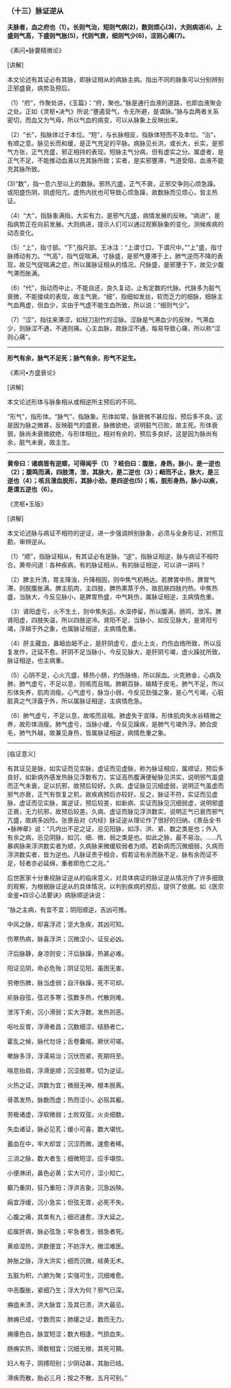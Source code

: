 ### （十三）脉证逆从

**夫脉者，血之府也（1）。长则气治，短则气病(2)，数则烦心(3)，大则病进⑷，上盛则气高，下盛则气胀(5)，代则气衰，细则气少(6)，涩则心痛(7)。**

《素问•脉要精微论》

[讲解]

本文论述有其证必有其脉，即脉证相从的病脉主病。指出不同的脉象可以分别辨别正邪盛衰，病势及预后。

（1）“府”，作聚处讲，《玉篇》：“府，聚也。”脉是通行血液的道路，也即血液聚会之处。正如《灵枢•决气》所说:“壅遏营气，令无所避，是谓脉。”脉与血两者关系密切，而血又为气母，所以气血的病变，可以从脉象上反映出来。

（2）“长”，指脉体过于本位。“短”，与长脉相反，指脉体短而不及本位。“治”，有顺之意。脉见长而和缓，是正气充足的平脉。病脉见长洪，或长大，长实，是邪气方张，正气充盛，邪正相持的表现。短脉主气分病，但有虚实之分。属虚者，是正气不足，不能推动血液以充其脉所致；实者，是实邪壅滞，气道受阻，血液不能充其脉所致。

(3)“数”，指一息六至以上的数脉。邪热亢盛，正气不衰，正邪交争则心烦急躁。或阳盛伤阴，阴虚阳亢，虚热内扰也可导致心烦急躁，故数脉而见烦心，皆主热证。

（4）“大”，指脉象满指，大实有力，是邪气亢盛，病情发展的反映。“病进”，是指病势正在向前发展。大则病进，提示人们可以通过观察脉象的变化，测候疾病的动态变化。

（5）“上”，指寸部。“下”,指尺部。王冰注：“上谓寸口，下谓尺中。”“上”盛，指寸脉搏动有力。“气高”，指气促喘满。寸脉盛，是邪气壅滞于上，肺气逆而不降的表现，故见气促喘满之症，所以属脉证相从的情况。尺脉盛，是邪壅于下，故见少腹气滞而胀满。

（6）“代”，指动而中止，不能自还，良久复动，止有定数的代脉。代脉多为脏气衰微，不能接续的表现，故主气衰。“细”，指细如发丝，软而乏力的细脉，细脉主气血两虚，但血少，实由于气虚不能生血所致，所以说：“细则气少”。

（7）“涩”，指往来滞涩，如轻刀刮竹的涩脉。涩脉是气滞血少的反映，气滞血少，则脉涩不通，不通则痛。心主血脉，故脉涩不通，每易导致心痛，所以称“涩则心痛”。

* * *

**形气有余，脉气不足死；脉气有余，形气不足生。**

《素问•方盛衰论》

[讲解]

本文论述形体与脉象相从或相逆所主预后的不同。

“形气”，指形体。“脉气”，指脉象。形体如常，脉衰微不甚应指，预后多不良。这是因为脉之微甚，反映脏气的盛衰，脉微欲绝，说明脏气已败，故主死。形体衰弱，脉尚未衰微欲绝，与形体相比，相对有余的，预后多良好。这是因为脉尚有余，脏气未衰，故主生。

* * *

**黄帝曰：诸病皆有逆顺，可得闻乎（1）？岐伯曰：腹胀，身热，脉小，是一逆也（2）；腹鸣而满，四肢清，泄，其脉大，是二逆也（3）；衄而不止，脉大，是三逆也（4）；咳且溲血脱形，其脉小劲，是四逆也(5)；咳，脱形身热，脉小以疾，是谓五逆也（6）。**

《灵枢•玉版》

[讲解]

本文论述脉与病证不相符的逆证，进一步强调辨别脉象，必须与全身形证，对照互勘，审辨逆从。

（1）“顺”，指脉证相从，有其证必有是脉。“逆”，指脉证相逆，脉与病证不相符合。黄帝问道：各种疾病，有的脉证相从，有的脉证相逆，可以讲一讲吗？

（2）脾主升清，胃主降浊，升降相因，则中焦气机畅达。若脾胃中热，脾胃气滞，则脘腹胀满。脾主肌肉，主四肢，脾热熏蒸于外，故肌肤四肢灼热。中焦热盛，当脉大，今反见脉小，是脾胃热盛，中气耗伤，属脉证相逆，主病情危重。

（3）肾阳虚亏，火不生土，则中焦失运，水湿停留，所以腹满，肠鸣，泄泻。脾肾阳虚，四肢失温，所以四肢逆冷。肾阳不足，当脉小，如反见脉大，是肾阳亏竭，浮越于外之象，也属脉证相逆，主病情危重。

（4）肝主藏血，鼻衄齿衄不止，是肝阴虚亏，虚火上炎，灼伤血络所致，所以反复发作，迁延不愈。肝阴不足当脉小，今反见脉大，是肝阴亏竭，虚火躁扰所致，脉证相逆，也主病重。

（5）心阴不足，心火亢盛，移热小肠，灼伤脉络，所以尿血。火克肺金，心病及肺，肺气虚亏，不足以息，则咳而且喘。肺朝百脉，输精于皮毛，肺气不足，所以形体失养，肌肉消瘦。心气虚亏，脉当小弱，今反见劲强之象，是心气亏竭，心脏脏真之气浮露于外，所以属脉证相逆，主病情危急。

（6）肺气虚亏，不足以息，故咳而且喘。肺虚失于宣降，形体肌肉失水谷精微之养，故形体消瘦。肺气虚亏，当脉小缓，今反见躁疾，是肺气亏竭外浮。肺合皮毛，肺气外越，故兼见身热，皆属脉证相逆，病情危重之象。

* * *

[临证意义]

有其证见是脉，如实证而见实脉，虚证而见虚脉，称为脉证相应，属顺证，预后多良好。如新病外感发热脉见浮数有力，实证高热腹满便秘脉见洪实，说明邪气虽盛而正气未衰，足以抗邪，故预后较好。久病、虚证脉见沉细虚弱，说明正气虽虚而邪气亦衰，正气有恢复之机，故疾病预后亦较好。反之，脉证不符，实证而见虚脉，虚证而见实脉，属逆证，预后较差，如新病、实证而脉见沉细弱虚，说明邪盛正衰，无力抗邪，故预后较差。久病、虚证而脉见浮洪数实，说明正气已衰而邪气亢盛，故病多凶险。张景岳对《内经》脉证逆从理论作了很好的归纳，《景岳全书•脉神章》说：“凡内出不足之证，忌见阳脉，如浮、洪、紧、数之类是也；外入有余之病，忌见阴脉，如沉、细、微、弱之类是也。如此之脉，最不易治。……凡暴病脉来浮洪数实者为顺，久病脉来微缓软弱者为顺。若新病而沉微细弱，久病而浮洪数实者，皆为逆也。凡脉证贵乎相合，假若证有余而脉不足，脉有余而证不足，轻者亦必延绵，重者即危亡之兆。”

后世医家十分重视脉证逆从的临床意义，对具体病证的脉证逆从情况作了许多细致的观察，为根据脉证逆从的具体情况，以判别疾病的预后，提供了依据。如《医宗金鉴•四诊心法要诀》病脉顺逆诀说：

“脉之主病，有宜不宜；阴阳顺逆，吉凶可推。

中风之脉，却喜浮迟；坚大急疾，其凶可知。

伤寒热病，脉喜浮洪；沉微涩小，证反必凶。

汗后脉静，身凉则安；汗后脉躁，热甚必难。

阳证见阴，命必危殆；阴证见阳，虽困无害。

劳倦伤脾，脉当虚弱；自汗脉躁，死不可却。

疟脉自弦，弦迟多寒；弦数多热，代散则难。

泄泻下痢，沉小滑弱；实大浮数，发热则恶。

呕吐反胃，浮滑者昌；沉数细涩，结肠者亡。

霍乱之候，脉代勿讶；舌卷囊缩，厥伏可嗟。

嗽脉多浮，浮濡易治；沉伏而紧，死期将至。

喘息抬肩，浮滑是顺；沉涩肢寒，切为逆证。

火热之证，洪数为宜；微弱无神，根本脱离。

骨蒸发热，脉数而虚；热而涩小，必殒其躯。

劳极诸虚，浮软微弱；土败双弦，火炎细数。

失血诸证，脉必见芤；缓小可喜，数大堪忧。

蓄血在中，牢大却宜；沉涩而微，速愈者稀。

三消之脉，数大者生；细微短涩，应手堪惊。

小便淋闭，鼻色必黄；实大可疗，涩小知亡。

癫乃重阴，狂乃重阳；浮洪吉象，沉急凶殃。

痫宜浮缓，沉小急实；但弦无胃，必死不失。

心腹之痛，其类有九；细迟速愈，浮大延之。

疝属肝病，脉必弦急；牢急者生，弱急者死。

黄疸湿热，洪数便宜；不妨浮大，微涩难医。

肿胀之脉，浮大洪实；细而沉微，岐黄无术。

五脏为积，六腑为聚；实强可生，沉细难愈。

中恶腹胀，紧细乃生；浮大为何？邪气已深。

痈疽未溃，洪大脉宜；及其已溃，洪大最忌。

肺痈已成，寸数而实；肺痿之证，数而无力。

痈痿色白，脉宜短涩；数大相逢，气损血失。

肠痈实热，滑数相宜；沉细无根，其死可期。

妇人有子，阴搏阳别；少阴动甚，其胎已结。

滑疾而散，胎必三月；按之不散，五月可别。”